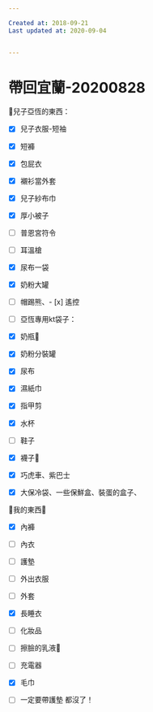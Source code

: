 ```yaml
---

Created at: 2018-09-21
Last updated at: 2020-09-04


---
```


# 帶回宜蘭-20200828


👦兒子亞恆的東西：

- [x] 兒子衣服-短袖
- [x] 短褲
- [x] 包屁衣
- [x] 襯衫當外套
- [x] 兒子紗布巾
- [x] 厚小被子
- [ ] 普恩宮符令
- [ ] 耳溫槍
- [x] 尿布一袋
- [x] 奶粉大罐
- [ ] 帽踢熊、- [x] 遙控

- [ ] 亞恆專用kt袋子：
- [x] 奶瓶🍼
- [x] 奶粉分裝罐
- [x] 尿布
- [x] 濕紙巾
- [x] 指甲剪
- [x] 水杯
- [ ] 鞋子
- [x] 襪子🧦
- [x] 巧虎車、紫巴士

- [x] 大保冷袋、一些保鮮盒、裝蛋的盒子、

🥨我的東西🥨
- [x] 內褲
- [ ] 內衣
- [ ] 護墊
- [ ] 外出衣服
- [ ] 外套
- [x] 長睡衣
- [ ] 化妝品
- [ ] 擦臉的乳液🧴
- [ ] 充電器
- [x] 毛巾
- [ ] 一定要帶護墊 都沒了！

